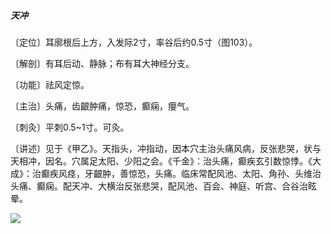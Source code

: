 ##### 天冲

〔定位〕耳廓根后上方，入发际2寸，率谷后约0.5寸（图103）。

〔解剖〕有耳后动、静脉；布有耳大神经分支。

〔功能〕祛风定惊。

〔主治〕头痛，齿齦肿痛，惊恐，癫痫，癭气。

〔刺灸〕平刺0.5~1寸。可灸。

〔讲述〕见于《甲乙》。天指头，冲指动，因本穴主治头痛风病，反张悲哭，状与天相冲，因名。穴属足太阳、少阳之会。《千金》：治头痛，癫疾玄引数惊悸。《大成》：治癫疾风痉，牙齦肿，善惊恐，头痛。临床常配风池、太阳、角孙、头维治头痛、癫痫。配天冲、大横治反张悲哭，配风池、百会、神庭、听宫、合谷治眩晕。

![](img/图103.jpg)
